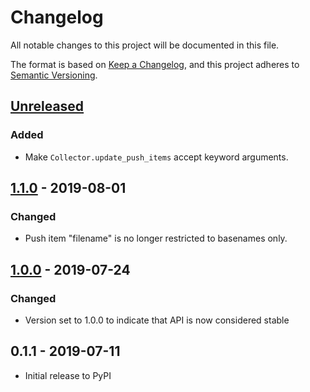 # Changelog

All notable changes to this project will be documented in this file.

The format is based on [Keep a Changelog](https://keepachangelog.com/en/1.0.0/),
and this project adheres to [Semantic Versioning](https://semver.org/spec/v2.0.0.html).

## [Unreleased]

### Added

- Make `Collector.update_push_items` accept keyword arguments.

## [1.1.0] - 2019-08-01

### Changed

- Push item "filename" is no longer restricted to basenames only.

## [1.0.0] - 2019-07-24

### Changed
- Version set to 1.0.0 to indicate that API is now considered stable

## 0.1.1 - 2019-07-11

- Initial release to PyPI

[Unreleased]: https://github.com/release-engineering/pushcollector/compare/v1.1.0...HEAD
[1.1.0]: https://github.com/release-engineering/pushcollector/compare/v1.0.0...v1.1.0
[1.0.0]: https://github.com/release-engineering/pushcollector/compare/v0.1.1...v1.0.0
